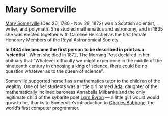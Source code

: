 # Mary Somerville

[Mary Somerville](https://en.wikipedia.org/wiki/Mary_Somerville) (Dec 26, 1780 - Nov 29, 1872) was a Scottish scientist, writer, and polymath. She studied mathematics and astronomy, and in 1835 she was elected together with Caroline Herschel as the first female Honorary Members of the Royal Astronomical Society.

__In 1834 she became the first person to be described in print as a 'scientist'.__ When she died in 1872, The Morning Post declared in her obituary that "Whatever difficulty we might experience in the middle of the nineteenth century in choosing a king of science, there could be no question whatever as to the queen of science".

Somerville supported herself as a mathematics tutor to the children of the wealthy. One of her students was a little girl named [Ada](https://en.wikipedia.org/wiki/Ada_Lovelace), daughter of the mathematically inclined baroness Annabella Milbanke and the only legitimate child of the sybarite poet [Lord Byron](https://en.wikipedia.org/wiki/Lord_Byron) — a little girl would would grow to be, thanks to Somerville’s introduction to [Charles Babbage](https://en.wikipedia.org/wiki/Charles_Babbage), the world’s first computer programmer.